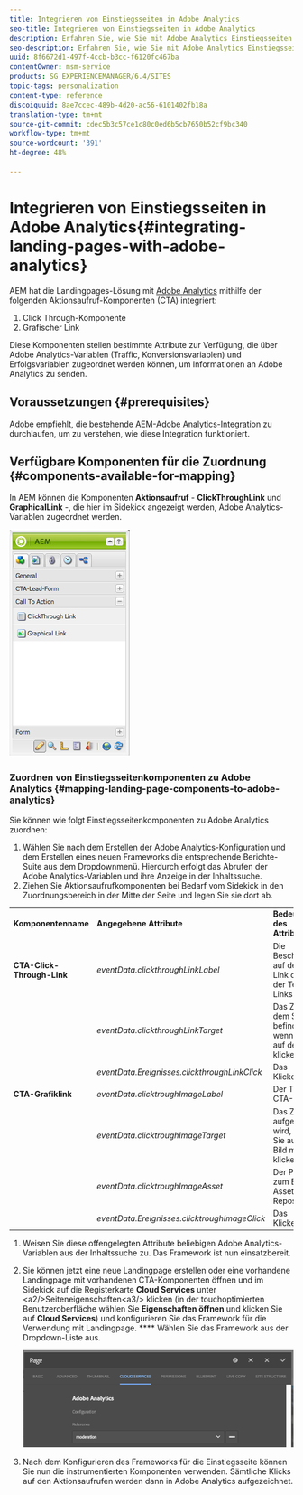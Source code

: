 ```yaml
---
title: Integrieren von Einstiegsseiten in Adobe Analytics
seo-title: Integrieren von Einstiegsseiten in Adobe Analytics
description: Erfahren Sie, wie Sie mit Adobe Analytics Einstiegsseiten integrieren können.
seo-description: Erfahren Sie, wie Sie mit Adobe Analytics Einstiegsseiten integrieren können.
uuid: 8f6672d1-497f-4ccb-b3cc-f6120fc467ba
contentOwner: msm-service
products: SG_EXPERIENCEMANAGER/6.4/SITES
topic-tags: personalization
content-type: reference
discoiquuid: 8ae7ccec-489b-4d20-ac56-6101402fb18a
translation-type: tm+mt
source-git-commit: cdec5b3c57ce1c80c0ed6b5cb7650b52cf9bc340
workflow-type: tm+mt
source-wordcount: '391'
ht-degree: 48%

---
```



# Integrieren von Einstiegsseiten in Adobe Analytics{#integrating-landing-pages-with-adobe-analytics}

AEM hat die Landingpages-Lösung mit [Adobe Analytics](https://www.omniture.com/en/products/analytics/sitecatalyst) mithilfe der folgenden Aktionsaufruf-Komponenten (CTA) integriert:

1. Click Through-Komponente
1. Grafischer Link

Diese Komponenten stellen bestimmte Attribute zur Verfügung, die über Adobe Analytics-Variablen (Traffic, Konversionsvariablen) und Erfolgsvariablen zugeordnet werden können, um Informationen an Adobe Analytics zu senden.

## Voraussetzungen {#prerequisites}

Adobe empfiehlt, die [bestehende AEM-Adobe Analytics-Integration](/help/sites-administering/adobeanalytics.md) zu durchlaufen, um zu verstehen, wie diese Integration funktioniert.

## Verfügbare Komponenten für die Zuordnung {#components-available-for-mapping}

In AEM können die Komponenten **Aktionsaufruf** - **ClickThroughLink** und **GraphicalLink** -, die hier im Sidekick angezeigt werden, Adobe Analytics-Variablen zugeordnet werden.

![chlimage_1-21](assets/chlimage_1-21.jpeg)

### Zuordnen von Einstiegsseitenkomponenten zu Adobe Analytics {#mapping-landing-page-components-to-adobe-analytics}

Sie können wie folgt Einstiegsseitenkomponenten zu Adobe Analytics zuordnen:

1. Wählen Sie nach dem Erstellen der Adobe Analytics-Konfiguration und dem Erstellen eines neuen Frameworks die entsprechende Berichte-Suite aus dem Dropdownmenü. Hierdurch erfolgt das Abrufen der Adobe Analytics-Variablen und ihre Anzeige in der Inhaltssuche.
1. Ziehen Sie Aktionsaufrufkomponenten bei Bedarf vom Sidekick in den Zuordnungsbereich in der Mitte der Seite und legen Sie sie dort ab.

<table> 
 <tbody>
  <tr>
   <td><strong>Komponentenname</strong></td> 
   <td><strong>Angegebene Attribute</strong></td> 
   <td><strong>Bedeutung des Attributs</strong></td> 
  </tr>
  <tr>
   <td><strong>CTA-Click-Through-Link</strong></td> 
   <td><i>eventData.clickthroughLinkLabel</i> <br /> </td> 
   <td>Die Beschriftung auf dem Link oder der Text des Links </td> 
  </tr>
  <tr>
   <td><br type="_moz" /> </td> 
   <td><i>eventData.clickthroughLinkTarget</i> <br /> </td> 
   <td>Das Ziel, an dem Sie sich befinden, wenn Sie auf den Link klicken </td> 
  </tr>
  <tr>
   <td><br type="_moz" /> </td> 
   <td><i>eventData.Ereignisses.clickthroughLinkClick</i> <br /> </td> 
   <td>Das Klickereignis </td> 
  </tr>
  <tr>
   <td><strong>CTA-Grafiklink</strong></td> 
   <td><i>eventData.clicktroughImageLabel</i> <br /> </td> 
   <td>Der Titel des CTA-Bildes </td> 
  </tr>
  <tr>
   <td><br type="_moz" /> </td> 
   <td><i>eventData.clicktroughImageTarget</i> <br /> </td> 
   <td>Das Ziel, das aufgerufen wird, wenn Sie auf das Bild mit Link klicken</td> 
  </tr>
  <tr>
   <td><br type="_moz" /> </td> 
   <td><i>eventData.clicktroughImageAsset</i> <br /> </td> 
   <td>Der Pfad zum Bild-Asset im Repository </td> 
  </tr>
  <tr>
   <td><br type="_moz" /> </td> 
   <td><i>eventData.Ereignisses.clicktroughImageClick</i> <br /> </td> 
   <td>Das Klickereignis</td> 
  </tr>
 </tbody>
</table>

1. Weisen Sie diese offengelegten Attribute beliebigen Adobe Analytics-Variablen aus der Inhaltssuche zu. Das Framework ist nun einsatzbereit.
1. Sie können jetzt eine neue Landingpage erstellen oder eine vorhandene Landingpage mit vorhandenen CTA-Komponenten öffnen und im Sidekick auf die Registerkarte **Cloud Services** unter &lt;a2/>Seiteneigenschaften&lt;a3/> klicken (in der touchoptimierten Benutzeroberfläche wählen Sie **Eigenschaften öffnen** und klicken Sie auf **Cloud Services**) und konfigurieren Sie das Framework für die Verwendung mit Landingpage. **** Wählen Sie das Framework aus der Dropdown-Liste aus.

   ![chlimage_1-25](assets/chlimage_1-25.png)

1. Nach dem Konfigurieren des Frameworks für die Einstiegsseite können Sie nun die instrumentierten Komponenten verwenden. Sämtliche Klicks auf den Aktionsaufrufen werden dann in Adobe Analytics aufgezeichnet.

